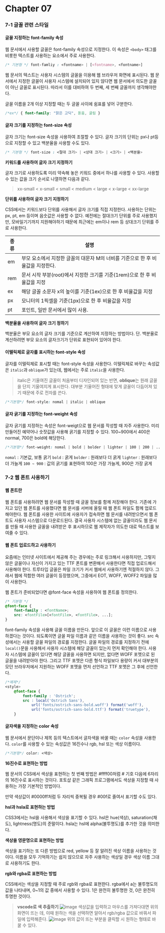 # Chapter 07

### 7-1 글꼴 관련 스타일

#### 글꼴 지정하는 font-family 속성

웹 문서에서 사용할 글꼴은 font-family 속성으로 지정한다. 이 속성은 `<body>` 태그를 비롯한 텍스트를 사용하는 요소에서 주로 사용한다.

```css
/* 기본형 */ font-famliy : <fontname> | [<fontname>, <fontname>]
```

웹 문서의 텍스트는 사용자 시스템의 글꼴을 이용해 웹 브라우저 화면에 표시된다. 웹 문서에서 지정한 글꼴이 사용자 시스템에 설치되어 있지 않다면 웹 문서에서 의도한 글꼴이 아닌 글꼴로 표시된다. 따라서 이를 대비하여 두 번째, 세 번째 글꼴까지 생각해야한다.

글꼴 이름을 2개 이상 지정할 때는 두 글꼴 사이에 쉼표를 넣어 구분한다.

```css
/*ex*/ { font-family: "맑은 고딕", 돋움, 굴림 }
```

#### 글자 크기를 지정하는 font-size 속성

글자 크기는 font-size 속성을 사용하여 조절할 수 있다. 글자 크기의 단위는 px나 pt등으로 지정할 수 있고 백분율을 사용할 수도 있다.

```css
/* 기본형 */ font-size : <절대 크기> | <상대 크기> | <크기> | <백분율>
```

**키워드를 사용하여 글자 크기 지정하기**

글자 크기로 사용하도록 미리 약속해 놓은 키워드 중에서 하나를 사용할 수 있다. 사용할 수 있는 값을 크기 순서로 나열하면 다음과 같다.

> &#x20; xx-small < x-small < small < medium < large < x-large < xx-large &#x20;

**단위를 사용하여 글자 크기 지정하기**

CSS에서는 키워드보다 단위를 사용해서 글자 크기를 직접 지정한다. 사용하는 단위는 px, pt, em 등이며 음숫값은 사용할 수 없다. 예전에는 절대크기 단위를 주로 사용했지만, 모바일기기까지 지원해야하기 때문에 최근에는 em이나 rem 등 상대크기 단위를 주로 사용한다.

| 종류  | 설명                                              |
| --- | ----------------------------------------------- |
| em  | 부모 요소에서 지정한 글꼴의 대문자 M의 너비를 기준으로 한 후 비율값을 지정한다.  |
| rem | 문서 시작 부분(root)에서 지정한 크기를 기준(1rem)으로 한 후 비율값을 지정 |
| ex  | 해당 글꼴 소문자 x의 높이를 기준(1ex)으로 한 후 비율값을 지정          |
| px  | 모니터의 1픽셀을 기준(1px)으로 한 후 비율값을 지정                 |
| pt  | 포인트, 일반 문서에서 많이 사용.                             |

**백분율을 사용하여 글자 크기 정하기**

백분율은 부모 요소의 글자 크기를 기준으로 계산하여 지정하는 방법이다. 단. 백분율로 계산하려면 부모 요소의 글자크기가 단위로 표현되어 있어야 한다.

#### 이텔릭체로 글자를 표시하는 font-style 속성

글자를 이텔릭체로 표시할 때는 font-style 속성을 사용한다. 이텔릭체로 바꾸는 속성값은 `italic`과 `oblique`가 있는데, 웹에서는 주로 `italic`을 사용한다.

> &#x20; italic은 기울여진 글꼴이 처음부터 디자인되어 있는 반면, **oblique**는 원래 글꼴을 단지 기울여지게 표시한다. 대부분 기울어진 형태에 맞게 글꼴이 다듬어져 있기 때문에 주로 전자를 쓴다. &#x20;

```css
/*기본형*/ font-style: nomal | italic | oblique
```

#### 글자 굵기를 지정하는 font-weight 속성

글자 굵기를 지정하는 속성은 font-weigt으로 웹 문서를 작성할 때 자주 사용한다. 미리 만들어진 예약어나 숫잣값을 사용해 굵기를 지정할 수 있다. 100\~900에서 400은 normal, 700은 bold에 해당한다.

```css
/*기본형*/ font-weight: nomal | bold | bolder | lighter | 100 | 200 | ... | 800 | 900
```

`nomal` : 기본값, 보통 굵기 `bold` : 굵게 `bolder` : 원래보다 더 굵게 `lighter` : 원래보다 더 가늘게 `100 ~ 900` : 값의 굵기를 표현하여 100은 가장 가늘게, 900은 가장 굵게

### 7-2 웹 폰트 사용하기

#### 웹 폰트란

웹 폰트를 사용하려면 웹 문서를 작성할 때 글꼴 정보를 함께 저장해야 한다. 기존에 가지고 있던 웹 폰트를 사용했다면 웹 문서를 서버에 올릴 때 웹 폰트 파일도 함께 업로드 해야한다. 웹 폰트를 사용한 사이트에 사용자가 접속하면 웹 문서를 내려받으면서 웹 폰트도 사용자 시스템으로 다운로드된다. 결국 사용자 시스템에 없는 글꼴이라도 웹 문서를 만들 때 사용한 글꼴을 내려받은 후 표시하므로 웹 제작자가 의도한 대로 텍스트를 보여줄 수 있다.

#### 웹 폰트 업로드하고 사용하기

요즘에는 인터넷 사이트에서 제공해 주는 경우에는 주로 링크해서 사용하지만, 그렇지 않은 글꼴이나 자신이 가지고 있는 TTF 폰트를 변환해서 사용한다면 직접 업로드해서 사용해야 한다. 트루타입 글꼴은 파일 크기가 커서 웹에서 사용하기엔 적절하지 않다. 그래서 웹에 적합한 여러 글꼴이 등장했으며, 그중에서 EOT, WOFF, WOFF2 파일을 많이 사용한다.

웹 폰트가 준비되었다면 @font-face 속성을 사용하여 웹 폰트를 정의한다.

```css
/* 기본형 */
@font-face {
	font-family : <fontName>;
	src: <fontFile>[<fontFile>, <fontFile>, ...];
}
```

font-family 속성을 사용해 글꼴 이름을 만든다. 앞으로 이 글꼴은 이런 이름으로 사용하겠다는 것이다. 되도록이면 글꼴 파일 이름과 같은 이름을 사용하는 것이 좋다. src 속성에서는 사용할 글꼴 파일의 경로를 지정한다. 글꼴 파일의 경로를 지정하기 전에 `local()`문을 사용해서 사용자 시스템에 해당 글꼴이 있는지 먼저 확인해야 한다. 사용자 시스템에 글꼴이 있다면 해당 글꼴을 사용하면 되지만, 없다면 WOFF 포멧으로 된 글꼴을 내려받아야 한다. 그리고 TTF 포멧은 다른 형식 파일보다 용량이 커서 대부분의 모던 브라우저에서 지원하는 WOFF 포멧을 먼저 선언하고 TTF 포멧은 그 후에 선언한다.

```css
/*예제*/
<style>
	@font-face {
		font-family : 'Ostrich';
		src : local('Ostrich Sans'),
			url('fonts/ostrich-sans-bold.woff') format('woff'),
			url('fonts/ostrich-sans-bold.ttf') format('truetype'),
	}
```

#### 글자색을 지정하는 color 속성

웹 문서에서 문단이나 제목 등의 텍스트에서 글자색을 바꿀 때는 `color` 속성을 사용한다. `color`를 사용할 수 있는 속성값은 16진수나 rgb, hsl 또는 색상 이름이다.

```css
/*기본형*/ color: <색상>
```

**16진수로 표현하는 방법**

웹 문서의 CSS에서 색상을 표현하는 첫 번째 방법은 #ffff00처럼 # 기호 다음에 6자리의 16진수로 표시하는 것이다. 포토샵 같은 그래픽 프로그램에서도 색상을 지정할 때 사용하는 가장 기본적인 방법이다.

만약 색상값이 #0000ff처럼 두 자리씩 중복될 경우 #00f로 줄여서 표기할 수도 있다.

**hsl과 hsla로 표현하는 방법**

CSS3에서는 hsl을 사용해서 색상을 표기할 수 있다. hsl은 hue(색상), saturation(채도), lightness(명도)의 준말이다. hsla는 hsl에 alpha(불투명도)를 추가한 것을 의미한다.

**색상을 영문명으로 표현하는 방법**

색상을 표기하는 또 다른 방법으로 red, yellow 등 잘 알려진 색상 이름을 사용하는 것이다. 이름을 모두 기억하기는 쉽지 않으므로 자주 사용하는 색상일 경우 색상 이름 그대로 사용하기도 한다.

**rgb와 rgba로 표현하는 방법**

CSS애서는 색상을 지정할 때 주로 rgb와 rgba로 표현한다. rgba에서 a는 불투명도의 값을 나타내며, 0\~1의 값 중에서 사용할 수 있다. 1은 완전히 불투명한 것, 0은 완전히 투명한 것이다.

> &#x20; **vscode로 색 추출하기** ![image](https://user-images.githubusercontent.com/91731260/184116829-f622c90a-dc3c-427d-83ee-af6a09efb2a3.png) 색상값을 입력하고 마우스를 가져다대면 위의 화면이 뜨는 데, 이때 원하는 색을 선택하면 알아서 rgb/rgba 값으로 바꿔서 파일에 입력해준다. ![image](https://user-images.githubusercontent.com/91731260/184117376-4167a422-dfd2-4bda-9302-0f24010f9850.png) 위의 값이 뜨는 부분을 클릭할 시 원하는 형태로 바꿀 수 있다. &#x20;
